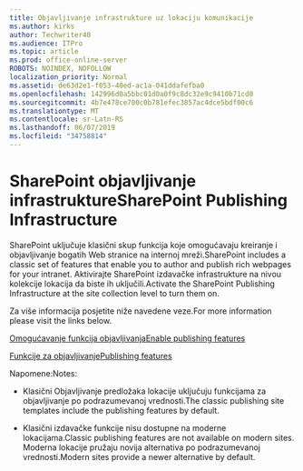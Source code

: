 ```yaml
---
title: Objavljivanje infrastrukture uz lokaciju komunikacije
ms.author: kirks
author: Techwriter40
ms.audience: ITPro
ms.topic: article
ms.prod: office-online-server
ROBOTS: NOINDEX, NOFOLLOW
localization_priority: Normal
ms.assetid: de63d2e1-f053-40ed-ac1a-041ddafefba0
ms.openlocfilehash: 142996d0a5bbc01d0a0f9c8dc32e9c9410b71cd0
ms.sourcegitcommit: 4b7e478ce700c0b781efec3857ac4dce5bdf00c6
ms.translationtype: MT
ms.contentlocale: sr-Latn-RS
ms.lasthandoff: 06/07/2019
ms.locfileid: "34758814"
---
```

# <a name="sharepoint-publishing-infrastructure"></a><span data-ttu-id="d2eb1-102">SharePoint objavljivanje infrastrukture</span><span class="sxs-lookup"><span data-stu-id="d2eb1-102">SharePoint Publishing Infrastructure</span></span>


<span data-ttu-id="d2eb1-103">SharePoint uključuje klasični skup funkcija koje omogućavaju kreiranje i objavljivanje bogatih Web stranice na internoj mreži.</span><span class="sxs-lookup"><span data-stu-id="d2eb1-103">SharePoint includes a classic set of features that enable you to author and publish rich webpages for your intranet.</span></span> <span data-ttu-id="d2eb1-104">Aktivirajte SharePoint izdavačke infrastrukture na nivou kolekcije lokacija da biste ih uključili.</span><span class="sxs-lookup"><span data-stu-id="d2eb1-104">Activate the SharePoint Publishing Infrastructure at the site collection level to turn them on.</span></span>

<span data-ttu-id="d2eb1-105">Za više informacija posjetite niže navedene veze.</span><span class="sxs-lookup"><span data-stu-id="d2eb1-105">For more information please visit the links below.</span></span>

[<span data-ttu-id="d2eb1-106">Omogućavanje funkcija objavljivanja</span><span class="sxs-lookup"><span data-stu-id="d2eb1-106">Enable publishing features</span></span>](https://support.office.com/article/Enable-publishing-features-479677A6-8B33-4AC7-907D-071C1C7E4518)

[<span data-ttu-id="d2eb1-107">Funkcije za objavljivanje</span><span class="sxs-lookup"><span data-stu-id="d2eb1-107">Publishing features</span></span>](https://support.office.com/article/Features-enabled-in-a-SharePoint-Online-publishing-site-3AB3810C-3C2C-4361-9D0E-0CBE666EA0B0?wt.mc_id=O365_Portal_MMaven#__toc336865553)

<span data-ttu-id="d2eb1-108">Napomene:</span><span class="sxs-lookup"><span data-stu-id="d2eb1-108">Notes:</span></span>

- <span data-ttu-id="d2eb1-109">Klasični Objavljivanje predložaka lokacije uključuju funkcijama za objavljivanje po podrazumevanoj vrednosti.</span><span class="sxs-lookup"><span data-stu-id="d2eb1-109">The classic publishing site templates include the publishing features by default.</span></span>

- <span data-ttu-id="d2eb1-110">Klasični izdavačke funkcije nisu dostupne na moderne lokacijama.</span><span class="sxs-lookup"><span data-stu-id="d2eb1-110">Classic publishing features are not available on modern sites.</span></span> <span data-ttu-id="d2eb1-111">Moderna lokacije pružaju novija alternativa po podrazumevanoj vrednosti.</span><span class="sxs-lookup"><span data-stu-id="d2eb1-111">Modern sites provide a newer alternative by default.</span></span>


